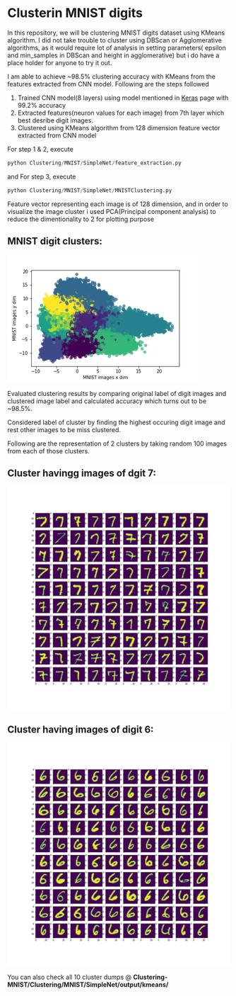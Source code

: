 # Clusterin MNIST digits

In this repository, we will be clustering MNIST digits dataset using KMeans algorithm. I did not take trouble to cluster using DBScan or Agglomerative algorithms, as it would require lot of analysis in setting parameters( epsilon and min_samples in DBScan and height in agglomerative) but i do have a place holder for anyone to try it out.

I am able to achieve ~98.5% clustering accuracy with KMeans from the features extracted from CNN model. Following are the steps followed 

1. Trained CNN model(8 layers) using model mentioned in [Keras](https://keras.io/examples/mnist_cnn/) page with 99.2% accuracy
2. Extracted features(neuron values for each image) from 7th layer which best desribe digit images.
3. Clustered using KMeans algorithm from 128 dimension feature vector extracted from CNN model

For step 1 & 2, execute 
```python
python Clustering/MNIST/SimpleNet/feature_extraction.py
```
and
For step 3, execute 
```python
python Clustering/MNIST/SimpleNet/MNISTClustering.py
```
Feature vector representing each image is of 128 dimension, and in order to visualize the image cluster i used PCA(Principal component analysis) to reduce the dimentionality to 2 for plotting purpose

## MNIST digit clusters:

![](Clustering/MNIST/SimpleNet/output/kmeans/MNIST_clusters_pca.png)

Evaluated clustering results by comparing original label of digit images and clustered image label and calculated accuracy which turns out to be ~98.5%.

Considered label of cluster by finding the highest occuring digit image and rest other images to be miss clustered.

Following are the representation of 2 clusters by taking random 100 images from each of those clusters.

## Cluster havingg images of dgit 7:
![Cluster having images of digit 7](Clustering/MNIST/SimpleNet/output/kmeans/kmeans_cluster0.png)  

## Cluster having images of digit 6:
![Cluster having images of digit 6](Clustering/MNIST/SimpleNet/output/kmeans/kmeans_cluster1.png)

You can also check all 10 cluster dumps @ **Clustering-MNIST/Clustering/MNIST/SimpleNet/output/kmeans/**
